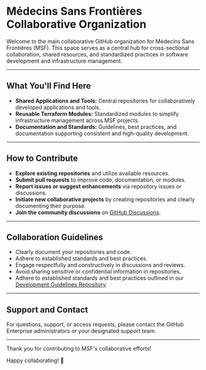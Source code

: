 # Médecins Sans Frontières Collaborative Organization

Welcome to the main collaborative GitHub organization for Médecins Sans Frontières (MSF). This space serves as a central hub for cross-sectional collaboration, shared resources, and standardized practices in software development and infrastructure management.

---

## What You'll Find Here

- **Shared Applications and Tools:** Central repositories for collaboratively developed applications and tools.
- **Reusable Terraform Modules:** Standardized modules to simplify infrastructure management across MSF projects.
- **Documentation and Standards:** Guidelines, best practices, and documentation supporting consistent and high-quality development.

---

## How to Contribute

- **Explore existing repositories** and utilize available resources.
- **Submit pull requests** to improve code, documentation, or modules.
- **Report issues or suggest enhancements** via repository issues or discussions.
- **Initiate new collaborative projects** by creating repositories and clearly documenting their purpose.
- **Join the community discussions** on [GitHub Discussions](https://github.com/Medecins-Sans-Frontieres-Collaborate/.github/discussions).

---

## Collaboration Guidelines

- Clearly document your repositories and code.
- Adhere to established standards and best practices.
- Engage respectfully and constructively in discussions and reviews.
- Avoid sharing sensitive or confidential information in repositories.
- Adhere to established standards and best practices outlined in our [Development Guidelines Repository](https://github.com/Medecins-Sans-Frontieres-Collaborate/development-guidelines).

---

## Support and Contact

For questions, support, or access requests, please contact the GitHub Enterprise administrators or your designated support team.

---

Thank you for contributing to MSF's collaborative efforts!

Happy collaborating! 🎉
